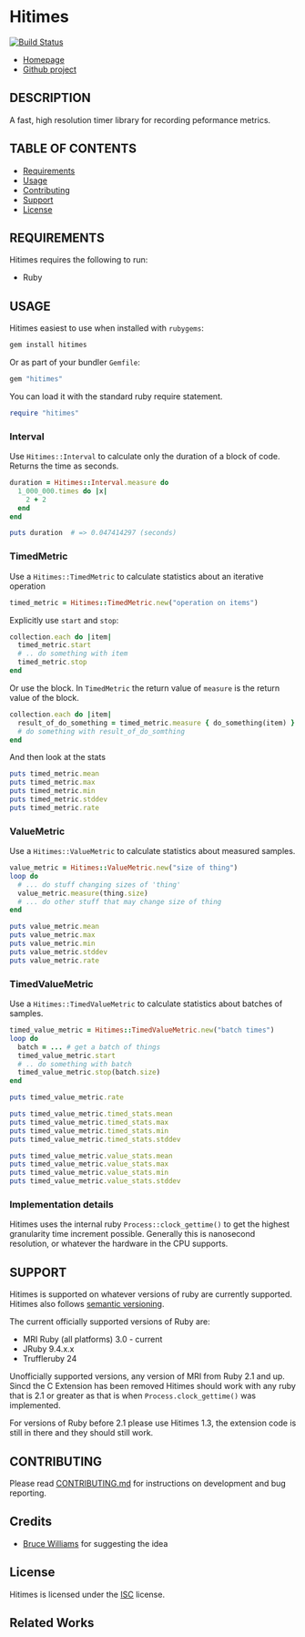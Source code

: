 # Hitimes
[![Build Status](https://copiousfreetime.semaphoreci.com/badges/hitimes/branches/main.svg)](https://copiousfreetime.semaphoreci.com/projects/hitimes)

* [Homepage](http://github.com/copiousfreetime/hitimes)
* [Github project](http://github.com/copiousfreetime/hitimes)

## DESCRIPTION

A fast, high resolution timer library for recording peformance metrics.

## TABLE OF CONTENTS

* [Requirements](#requirements)
* [Usage](#usage)
* [Contributing](#contributing)
* [Support](#support)
* [License](#license)


## REQUIREMENTS

Hitimes requires the following to run:

  * Ruby

## USAGE

Hitimes easiest to use when installed with `rubygems`:

```sh
gem install hitimes
```

Or as part of your bundler `Gemfile`:

```ruby
gem "hitimes"
```

You can load it with the standard ruby require statement.

```ruby
require "hitimes"
```

### Interval

Use `Hitimes::Interval` to calculate only the duration of a block of code.
Returns the time as seconds.

```ruby
duration = Hitimes::Interval.measure do
  1_000_000.times do |x|
    2 + 2
  end
end

puts duration  # => 0.047414297 (seconds)
```

### TimedMetric

Use a `Hitimes::TimedMetric` to calculate statistics about an iterative operation

```ruby
timed_metric = Hitimes::TimedMetric.new("operation on items")
```

Explicitly use `start` and `stop`:

```ruby
collection.each do |item|
  timed_metric.start
  # .. do something with item
  timed_metric.stop
end
```

Or use the block. In `TimedMetric` the return value of `measure` is the return
value of the block.

```ruby
collection.each do |item|
  result_of_do_something = timed_metric.measure { do_something(item) }
  # do something with result_of_do_somthing
end
```
And then look at the stats

```ruby
puts timed_metric.mean
puts timed_metric.max
puts timed_metric.min
puts timed_metric.stddev
puts timed_metric.rate
```

### ValueMetric

Use a `Hitimes::ValueMetric` to calculate statistics about measured samples.

``` ruby
value_metric = Hitimes::ValueMetric.new("size of thing")
loop do
  # ... do stuff changing sizes of 'thing'
  value_metric.measure(thing.size)
  # ... do other stuff that may change size of thing
end

puts value_metric.mean
puts value_metric.max
puts value_metric.min
puts value_metric.stddev
puts value_metric.rate
```

### TimedValueMetric

Use a `Hitimes::TimedValueMetric` to calculate statistics about batches of samples.

``` ruby
timed_value_metric = Hitimes::TimedValueMetric.new("batch times")
loop do
  batch = ... # get a batch of things
  timed_value_metric.start
  # .. do something with batch
  timed_value_metric.stop(batch.size)
end

puts timed_value_metric.rate

puts timed_value_metric.timed_stats.mean
puts timed_value_metric.timed_stats.max
puts timed_value_metric.timed_stats.min
puts timed_value_metric.timed_stats.stddev

puts timed_value_metric.value_stats.mean
puts timed_value_metric.value_stats.max
puts timed_value_metric.value_stats.min
puts timed_value_metric.value_stats.stddev
```

### Implementation details

Hitimes uses the internal ruby `Process::clock_gettime()` to
get the highest granularity time increment possible. Generally this is
nanosecond resolution, or whatever the hardware in the CPU supports.

## SUPPORT

Hitimes is supported on whatever versions of ruby are currently supported.
Hitimes also follows [semantic versioning](http://semver.org/).

The current officially supported versions of Ruby are:

* MRI Ruby (all platforms) 3.0 - current
* JRuby 9.4.x.x
* Truffleruby 24

Unofficially supported versions, any version of MRI from Ruby 2.1 and up. Sincd
the C Extension has been removed Hitimes should work with any ruby that is 2.1
or greater as that is when `Process.clock_gettime()` was implemented.

For versions of Ruby before 2.1 please use Hitimes 1.3, the extension code is
still in there and they should still work.

## CONTRIBUTING

Please read [CONTRIBUTING.md](CONTRIBUTING.md) for instructions on development
and bug reporting.

## Credits

* [Bruce Williams](https://github.com/bruce) for suggesting the idea

## License

Hitimes is licensed under the [ISC](https://opensource.org/licenses/ISC)
license.

## Related Works


